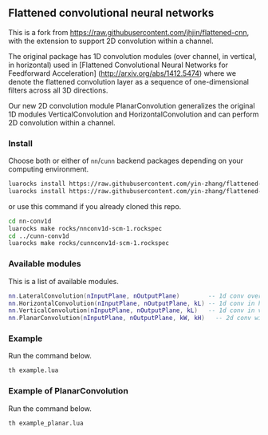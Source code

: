 ## Flattened convolutional neural networks

This is a fork from https://raw.githubusercontent.com/jhjin/flattened-cnn, with the extension to support
2D convolution within a channel.

The original package has 1D convolution modules (over channel, in vertical, in horizontal) used in
[Flattened Convolutional Neural Networks for Feedforward Acceleration] (http://arxiv.org/abs/1412.5474)
where we denote the flattened convolution layer as a sequence of one-dimensional filters across all 3D directions.

Our new 2D convolution module PlanarConvolution generalizes the original 1D modules
VerticalConvolution and HorizontalConvolution and can perform 2D convolution within a channel.

### Install

Choose both or either of `nn`/`cunn` backend packages depending on your computing environment.

```bash
luarocks install https://raw.githubusercontent.com/yin-zhang/flattened-cnn/master/nnconv1d-scm-1.rockspec    # cpu
luarocks install https://raw.githubusercontent.com/yin-zhang/flattened-cnn/master/cunnconv1d-scm-1.rockspec  # cuda
```

or use this command if you already cloned this repo.

```bash
cd nn-conv1d
luarocks make rocks/nnconv1d-scm-1.rockspec
cd ../cunn-conv1d
luarocks make rocks/cunnconv1d-scm-1.rockspec
```


### Available modules

This is a list of available modules.

```lua
nn.LateralConvolution(nInputPlane, nOutputPlane)        -- 1d conv over feature
nn.HorizontalConvolution(nInputPlane, nOutputPlane, kL) -- 1d conv in horizontal
nn.VerticalConvolution(nInputPlane, nOutputPlane, kL)   -- 1d conv in vertical
nn.PlanarConvolution(nInputPlane, nOutputPlane, kW, kH)   -- 2d conv within feature
```


### Example

Run the command below.

```bash
th example.lua
```

### Example of PlanarConvolution

Run the command below.

```bash
th example_planar.lua
```
